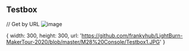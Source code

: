 ## Testbox

// Get by URL
![image]('https://github.com/frankyhub/LightBurn-MakerTour-2020/blob/master/M28%20Console/Testbox1.JPG')

  {
    width: 300,
    height: 300,
    url: 'https://github.com/frankyhub/LightBurn-MakerTour-2020/blob/master/M28%20Console/Testbox1.JPG'
  }
